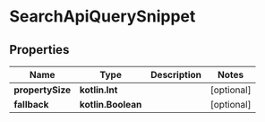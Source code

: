 
# SearchApiQuerySnippet

## Properties
Name | Type | Description | Notes
------------ | ------------- | ------------- | -------------
**propertySize** | **kotlin.Int** |  |  [optional]
**fallback** | **kotlin.Boolean** |  |  [optional]



